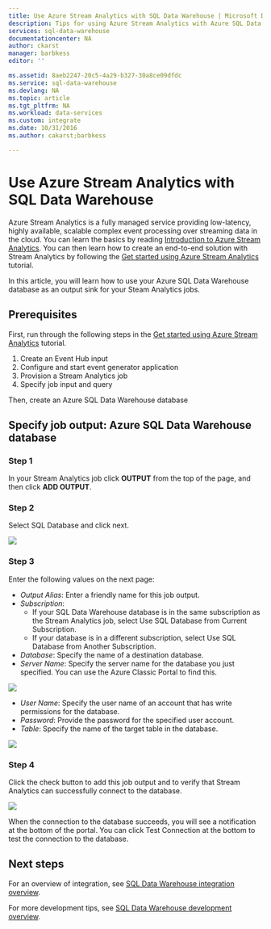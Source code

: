 ```yaml
---
title: Use Azure Stream Analytics with SQL Data Warehouse | Microsoft Docs
description: Tips for using Azure Stream Analytics with Azure SQL Data Warehouse for developing solutions.
services: sql-data-warehouse
documentationcenter: NA
author: ckarst
manager: barbkess
editor: ''

ms.assetid: 8aeb2247-20c5-4a29-b327-30a8ce09dfdc
ms.service: sql-data-warehouse
ms.devlang: NA
ms.topic: article
ms.tgt_pltfrm: NA
ms.workload: data-services
ms.custom: integrate
ms.date: 10/31/2016
ms.author: cakarst;barbkess

---
```

# Use Azure Stream Analytics with SQL Data Warehouse
Azure Stream Analytics is a fully managed service providing low-latency, highly available, scalable complex event processing over streaming data in the cloud. You can learn the basics by reading [Introduction to Azure Stream Analytics][Introduction to Azure Stream Analytics]. You can then learn how to create an end-to-end solution with Stream Analytics by following the [Get started using Azure Stream Analytics][Get started using Azure Stream Analytics] tutorial.

In this article, you will learn how to use your Azure SQL Data Warehouse database as an output sink for your Steam Analytics jobs.

## Prerequisites
First, run through the following steps in the [Get started using Azure Stream Analytics][Get started using Azure Stream Analytics] tutorial.  

1. Create an Event Hub input
2. Configure and start event generator application
3. Provision a Stream Analytics job
4. Specify job input and query

Then, create an Azure SQL Data Warehouse database

## Specify job output: Azure SQL Data Warehouse database
### Step 1
In your Stream Analytics job click **OUTPUT** from the top of the page, and then click **ADD OUTPUT**.

### Step 2
Select SQL Database and click next.

![][add-output]

### Step 3
Enter the following values on the next page:

* *Output Alias*: Enter a friendly name for this job output.
* *Subscription*:
  * If your SQL Data Warehouse database is in the same subscription as the Stream Analytics job, select Use SQL Database from Current Subscription.
  * If your database is in a different subscription, select Use SQL Database from Another Subscription.
* *Database*: Specify the name of a destination database.
* *Server Name*: Specify the server name for the database you just specified. You can use the Azure Classic Portal to find this.

![][server-name]

* *User Name*: Specify the user name of an account that has write permissions for the database.
* *Password*: Provide the password for the specified user account.
* *Table*: Specify the name of the target table in the database.

![][add-database]

### Step 4
Click the check button to add this job output and to verify that Stream Analytics can successfully connect to the database.

![][test-connection]

When the connection to the database succeeds, you will see a notification at the bottom of the portal. You can click Test Connection at the bottom to test the connection to the database.

## Next steps
For an overview of integration, see [SQL Data Warehouse integration overview][SQL Data Warehouse integration overview].

For more development tips, see [SQL Data Warehouse development overview][SQL Data Warehouse development overview].

<!--Image references-->

[add-output]: ./media/sql-data-warehouse-integrate-azure-stream-analytics/add-output.png
[server-name]: ./media/sql-data-warehouse-integrate-azure-stream-analytics/dw-server-name.png
[add-database]: ./media/sql-data-warehouse-integrate-azure-stream-analytics/add-database.png
[test-connection]: ./media/sql-data-warehouse-integrate-azure-stream-analytics/test-connection.png

<!--Article references-->

[Introduction to Azure Stream Analytics]: ../stream-analytics/stream-analytics-introduction.md
[Get started using Azure Stream Analytics]: ../stream-analytics/stream-analytics-get-started.md
[SQL Data Warehouse development overview]:  ./sql-data-warehouse-overview-develop.md
[SQL Data Warehouse integration overview]:  ./sql-data-warehouse-overview-integrate.md

<!--MSDN references-->

<!--Other Web references-->
[Azure Stream Analytics documentation]: http://azure.microsoft.com/documentation/services/stream-analytics/
